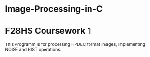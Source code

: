 # Image-Processing-in-C
# F28HS Coursework 1
This Programm is for processing HPDEC format images, implementing NOISE and HIST operations.
